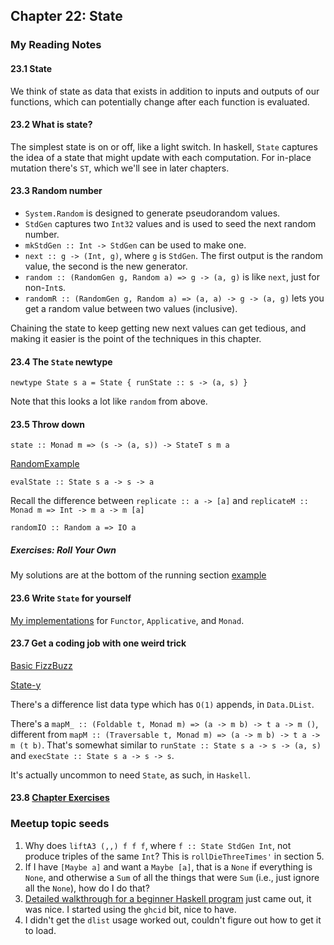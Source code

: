 ## Chapter 22: State

### My Reading Notes

#### 23.1 State

We think of state as data that exists in addition to inputs and outputs of our functions,
which can potentially change after each function is evaluated.

#### 23.2 What is state?

The simplest state is on or off, like a light switch. In haskell, `State` captures the idea
of a state that might update with each computation. For in-place mutation there's `ST`, which
we'll see in later chapters.

#### 23.3 Random number

* `System.Random` is designed to generate pseudorandom values.
* `StdGen` captures two `Int32` values and is used to seed the next random number.
* `mkStdGen :: Int -> StdGen` can be used to make one.
* `next :: g -> (Int, g)`, where `g` is `StdGen`. The first output is the random value,
    the second is the new generator.
* `random :: (RandomGen g, Random a) => g -> (a, g)` is like `next`, just for non-`Int`s.
* `randomR :: (RandomGen g, Random a) => (a, a) -> g -> (a, g)` lets you get a random value between
    two values (inclusive).

Chaining the state to keep getting new next values can get tedious, and making it easier
is the point of the techniques in this chapter.

#### 23.4 The `State` newtype

`newtype State s a = State { runState :: s -> (a, s) }`

Note that this looks a lot like `random` from above.

#### 23.5 Throw down

`state :: Monad m => (s -> (a, s)) -> StateT s m a`

[RandomExample](s5_example.hs)

`evalState :: State s a -> s -> a`

Recall the difference between `replicate :: a -> [a]` and `replicateM :: Monad m => Int -> m a -> m [a]`

`randomIO :: Random a => IO a`

##### Exercises: Roll Your Own

My solutions are at the bottom of the running section [example](s5_example.hs)

#### 23.6 Write `State` for yourself

[My implementations](s6_impl.hs) for `Functor`, `Applicative`, and `Monad`.

#### 23.7 Get a coding job with one weird trick

[Basic FizzBuzz](s7_basic.hs)

[State-y](s7_state.hs)

There's a difference list data type which has `O(1)` appends, in `Data.DList`.

There's a `mapM_ :: (Foldable t, Monad m) => (a -> m b) -> t a -> m ()`, different from
`mapM :: (Traversable t, Monad m) => (a -> m b) -> t a -> m (t b)`. That's somewhat similar to
`runState :: State s a -> s -> (a, s)` and `execState :: State s a -> s -> s`.

It's actually uncommon to need `State`, as such, in `Haskell`.

#### 23.8 [Chapter Exercises](chEx.hs)

### Meetup topic seeds

1. Why does `liftA3 (,,) f f f`, where `f :: State StdGen Int`, not produce triples of the same `Int`?
    This is `rollDieThreeTimes'` in section 5.
2. If I have `[Maybe a]` and want a `Maybe [a]`, that is a `None` if everything is `None`, and otherwise a
    `Sum` of all the things that were `Sum` (i.e., just ignore all the `None`), how do I do that?
3. [Detailed walkthrough for a beginner Haskell program](http://www.haskellforall.com/2018/10/detailed-walkthrough-for-beginner.html)
    just came out, it was nice. I started using the `ghcid` bit, nice to have.
4. I didn't get the `dlist` usage worked out, couldn't figure out how to get it to load.
